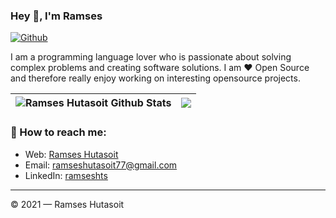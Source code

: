 ### Hey 👋, I'm Ramses

[![Github](https://img.shields.io/github/followers/backndev?label=Follow&style=social)](https://github.com/backndev)

I am a programming language lover who is passionate about solving complex problems and creating software solutions. I am ❤️ Open Source and therefore really enjoy working on interesting opensource projects.

| <img align="center" src="https://github-readme-stats.vercel.app/api?username=backndev&show_icons=true&include_all_commits=true&theme=buefy&hide_border=true" alt="Ramses Hutasoit Github Stats" /></a> | <img align="center" src="https://github-readme-stats-taupe-pi.vercel.app/api/top-langs/?username=backndev&layout=compact&langs_count=10&hide_border=1&role=ORGANIZATION_MEMBER,OWNER,COLLABORATOR" /></a> |
| ------------- | ------------- |

### 🚀 How to reach me:
- Web: [Ramses Hutasoit](https://ramseshts.github.io)
- Email: [ramseshutasoit77@gmail.com](ramseshutasoit77@gmail.com)
- LinkedIn: [ramseshts](https://www.linkedin.com/in/ramseshts/)

---

© 2021 — Ramses Hutasoit
